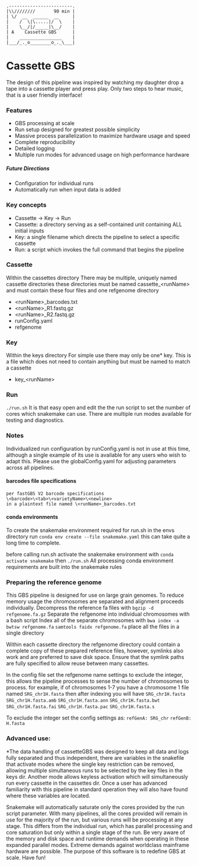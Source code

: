 
    .------------------------.
    |\\////////       90 min |
    | \/  __  ______  __     |
    |    /  \|\.....|/  \    |
    |    \__/|/_____|\__/    |
    | A    Cassette GBS      |
    |    ________________    |
    |___/_._o________o_._\___|




# Cassette GBS

The design of this pipeline was inspired by watching my daughter drop a tape into a cassette player and press play. Only two steps to hear music, that is a user friendly interface! 

### Features
- GBS processing at scale
- Run setup designed for greatest possible simplicity
- Massive process parallelization to maximize hardware usage and speed
- Complete reproducibility
- Detailed logging
- Multiple run modes for advanced usage on high performance hardware
##### Future Directions
- Configuration for individual runs
- Automatically run when input data is added

### Key concepts
- Cassette -> Key -> Run
- Cassette: a directory serving as a self-contained unit containing ALL initial inputs
- Key: a single filename which directs the pipeline to select a specific cassette
- Run: a script which invokes the full command that begins the pipeline

### Cassette
Within the cassettes directory
There may be multiple, uniquely named cassette directories 
these directories must be named cassette_\<runName> and must contain these four files and one refgenome directory
- \<runName>_barcodes.txt
- \<runName>_R1.fastq.gz
- \<runName>_R2.fastq.gz
- runConfig.yaml
- refgenome

### Key
Within the keys directory
For simple use there may only be one* key. This is a file which does not need to contain anything but must be named to match a cassette
- key_\<runName>

### Run
`./run.sh`
It is that easy
open and edit the the run script to set the number of cores which snakemake can use. There are multiple run modes available for testing and diagnostics. 

### Notes
Individualized run configuration by runConfig.yaml is not in use at this time, although a single example of its use is available for any users who wish to adapt this. Please use the globalConfig.yaml for adjusting parameters across all pipelines. 

#### barcodes file specifications
	per fastGBS V2 barcode specifications
	\<barcode>\<tab>\<varietyName>\<newline>
	in a plaintext file named \<runName>_barcodes.txt

#### conda environments

To create the snakemake environment required for run.sh
in the envs directory run
`conda env create --file snakemake.yaml`
this can take quite a long time to complete. 

before calling run.sh activate the snakemake environment with
`conda activate snakemake`
then
`./run.sh`
All processing conda environment requirements are built into the snakemake rules

### Preparing the reference genome
This GBS pipeline is designed for use on large grain genomes. To reduce memory usage the chromosomes are separated and alignment proceeds individually. 
Decompress the reference fa files with
`bgzip -d refgenome.fa.gz`
Separate the refgenome into individual chromosomes with a bash script
Index all of the separate chromosomes with 
`bwa index -a bwtsw refgenome.fa`
`samtools faidx refgenome.fa`
place all the files in a single directory

Within each cassette directory the refgenome directory could contain a complete copy of these prepared reference files, however, symlinks also work and are preferred to save disk space. Ensure that the symlink paths are fully specified to allow reuse between many cassettes.

In the config file set the refgenome name settings to exclude the integer, this allows the pipeline processes to sense the number of chromosomes to process. 
for example, if of chromosomes 1-7 you have a chromosome 1 file named 
`SRG_chr1H.fasta` 
then after indexing you will have 
`SRG_chr1H.fasta`
`SRG_chr1H.fasta.amb`
`SRG_chr1H.fasta.ann`
`SRG_chr1H.fasta.bwt`
`SRG_chr1H.fasta.fai`
`SRG_chr1H.fasta.pac`
`SRG_chr1H.fasta.s`

To exclude the integer set the config settings as:
`refGenA: SRG_chr`
`refGenB: H.fasta`

### Advanced use:
*The data handling of cassetteGBS was designed to keep all data and logs fully separated and thus independent, there are variables in the snakefile that activate modes where the single key restriction can be removed, allowing multiple simultaneous runs to be selected by the key files in the keys dir. Another mode allows keyless activation which will simultaneously run every cassette in the cassettes dir. Once a user has advanced familiarity with this pipeline in standard operation they will also have found where these variables are located.

Snakemake will automatically saturate only the cores provided by the run script parameter. With many pipelines, all the cores provided will remain in use for the majority of the run, but various runs will be processing at any stage. This differs from the individual run, which has parallel processing and core saturation but only within a single stage of the run. Be very aware of the memory and disk space and runtime demands when operating in these expanded parallel modes. Extreme demands against worldclass mainframe hardware are possible. The purpose of this software is to redefine GBS at scale. Have fun!

